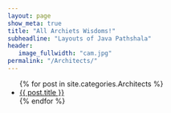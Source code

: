 ```yaml
---
layout: page
show_meta: true
title: "All Archiets Wisdoms!"
subheadline: "Layouts of Java Pathshala"
header:
   image_fullwidth: "cam.jpg"
permalink: "/Architects/"
---
```

<ul>
    {% for post in site.categories.Architects %}
    <li><a href="{{ site.url }}{{ site.baseurl }}{{ post.url }}">{{ post.title }}</a></li>
    {% endfor %}
</ul>
